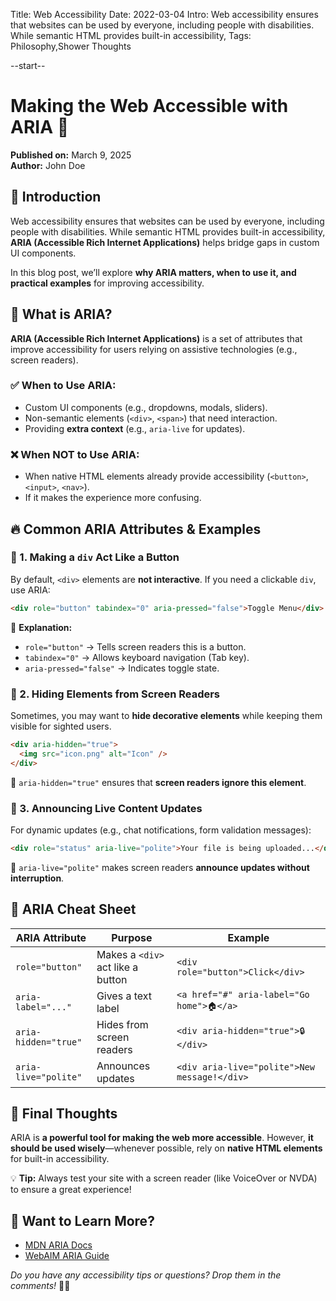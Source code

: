 Title: Web Accessibility
Date: 2022-03-04
Intro: Web accessibility ensures that websites can be used by everyone, including people with disabilities. While semantic HTML provides built-in accessibility,
Tags: Philosophy,Shower Thoughts

--start--

# Making the Web Accessible with ARIA 🚀

**Published on:** March 9, 2025  
**Author:** John Doe

## 🎯 Introduction

Web accessibility ensures that websites can be used by everyone, including people with disabilities. While semantic HTML provides built-in accessibility, **ARIA (Accessible Rich Internet Applications)** helps bridge gaps in custom UI components.

In this blog post, we’ll explore **why ARIA matters, when to use it, and practical examples** for improving accessibility.

## 📌 What is ARIA?

**ARIA (Accessible Rich Internet Applications)** is a set of attributes that improve accessibility for users relying on assistive technologies (e.g., screen readers).

### ✅ When to Use ARIA:

- Custom UI components (e.g., dropdowns, modals, sliders).
- Non-semantic elements (`<div>`, `<span>`) that need interaction.
- Providing **extra context** (e.g., `aria-live` for updates).

### ❌ When NOT to Use ARIA:

- When native HTML elements already provide accessibility (`<button>`, `<input>`, `<nav>`).
- If it makes the experience more confusing.

## 🔥 Common ARIA Attributes & Examples

### 🎯 1. Making a `div` Act Like a Button

By default, `<div>` elements are **not interactive**. If you need a clickable `div`, use ARIA:

```html
<div role="button" tabindex="0" aria-pressed="false">Toggle Menu</div>
```

🔹 **Explanation:**

- `role="button"` → Tells screen readers this is a button.
- `tabindex="0"` → Allows keyboard navigation (Tab key).
- `aria-pressed="false"` → Indicates toggle state.

### 🎯 2. Hiding Elements from Screen Readers

Sometimes, you may want to **hide decorative elements** while keeping them visible for sighted users.

```html
<div aria-hidden="true">
  <img src="icon.png" alt="Icon" />
</div>
```

🔹 `aria-hidden="true"` ensures that **screen readers ignore this element**.

### 🎯 3. Announcing Live Content Updates

For dynamic updates (e.g., chat notifications, form validation messages):

```html
<div role="status" aria-live="polite">Your file is being uploaded...</div>
```

🔹 `aria-live="polite"` makes screen readers **announce updates without interruption**.

## 🚀 ARIA Cheat Sheet

| ARIA Attribute       | Purpose                           | Example                                      |
| -------------------- | --------------------------------- | -------------------------------------------- |
| `role="button"`      | Makes a `<div>` act like a button | `<div role="button">Click</div>`             |
| `aria-label="..."`   | Gives a text label                | `<a href="#" aria-label="Go home">🏠</a>`    |
| `aria-hidden="true"` | Hides from screen readers         | `<div aria-hidden="true">🔒</div>`           |
| `aria-live="polite"` | Announces updates                 | `<div aria-live="polite">New message!</div>` |

## 🎯 Final Thoughts

ARIA is **a powerful tool for making the web more accessible**. However, **it should be used wisely**—whenever possible, rely on **native HTML elements** for built-in accessibility.

💡 **Tip:** Always test your site with a screen reader (like VoiceOver or NVDA) to ensure a great experience!

## 📢 Want to Learn More?

- [MDN ARIA Docs](https://developer.mozilla.org/en-US/docs/Web/Accessibility/ARIA)
- [WebAIM ARIA Guide](https://webaim.org/techniques/aria/)

_Do you have any accessibility tips or questions? Drop them in the comments!_ 🎤💬
